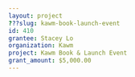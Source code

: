 ```yaml
---
layout: project 
???slug: kawm-book-launch-event
id: 410
grantee: Stacey Lo
organization: Kawm
project: Kawm Book & Launch Event
grant_amount: $5,000.00 
---
```

